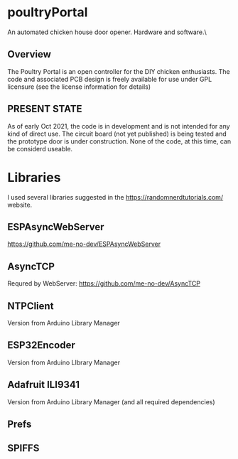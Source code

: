# poultryPortal
An automated chicken house door opener.  Hardware and software.\

## Overview
The Poultry Portal is an open controller for the DIY chicken enthusiasts. The code and associated PCB design
is freely available for use under GPL licensure (see the license information for details)

## PRESENT STATE
As of early Oct 2021, the code is in development and is not intended for any kind of direct use. The circuit board (not yet published) is being 
tested and the prototype door is under construction.  None of the code, at this time, can be considerd useable.

# Libraries
I used several libraries suggested in the https://randomnerdtutorials.com/ website.
## ESPAsyncWebServer
https://github.com/me-no-dev/ESPAsyncWebServer
## AsyncTCP
Requred by WebServer: https://github.com/me-no-dev/AsyncTCP
## NTPClient
Version from Arduino Library Manager
## ESP32Encoder
Version from Arduino LIbrary Manager
## Adafruit ILI9341
Version from Arduino Library Manager (and all required dependencies)
## Prefs
## SPIFFS


